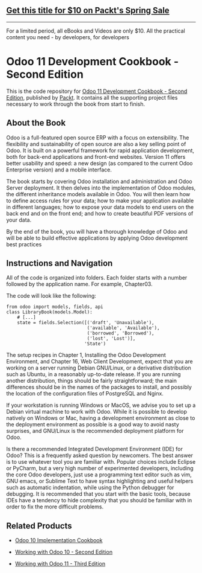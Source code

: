## [Get this title for $10 on Packt's Spring Sale](https://www.packt.com/B08653?utm_source=github&utm_medium=packt-github-repo&utm_campaign=spring_10_dollar_2022)
-----
For a limited period, all eBooks and Videos are only $10. All the practical content you need \- by developers, for developers

# Odoo 11 Development Cookbook - Second Edition
This is the code repository for [Odoo 11 Development Cookbook - Second Edition](https://www.packtpub.com/application-development/odoo-11-development-coobook-second-edition?utm_source=github&utm_medium=repository&utm_campaign=9781788471817), published by [Packt](https://www.packtpub.com/?utm_source=github). It contains all the supporting project files necessary to work through the book from start to finish.
## About the Book
Odoo is a full-featured open source ERP with a focus on extensibility. The flexibility and sustainability of open source are also a key selling point of Odoo. It is built on a powerful framework for rapid application development, both for back-end applications and front-end websites. Version 11 offers better usability and speed: a new design (as compared to the current Odoo Enterprise version) and a mobile interface.

The book starts by covering Odoo installation and administration and Odoo Server deployment. It then delves into the implementation of Odoo modules, the different inheritance models available in Odoo. You will then learn how to define access rules for your data; how to make your application available in different languages; how to expose your data models to end users on the back end and on the front end; and how to create beautiful PDF versions of your data.

By the end of the book, you will have a thorough knowledge of Odoo and will be able to build effective applications by applying Odoo development best practices

## Instructions and Navigation
All of the code is organized into folders. Each folder starts with a number followed by the application name. For example, Chapter03.



The code will look like the following:
```
from odoo import models, fields, api 
class LibraryBook(models.Model): 
    # [...] 
    state = fields.Selection([('draft', 'Unavailable'), 
                              ('available', 'Available'), 
                              ('borrowed', 'Borrowed'), 
                              ('lost', 'Lost')], 
                             'State') 
```

The setup recipes in Chapter 1, Installing the Odoo Development Environment, and Chapter 16, Web Client Development, expect that you are working on a server running Debian GNU/Linux, or a derivative distribution such as Ubuntu, in a reasonably up-to-date release. If you are running another distribution, things should be fairly straightforward; the main differences should be in the names of the packages to install, and possibly the location of the configuration files of PostgreSQL and Nginx.

If your workstation is running Windows or MacOS, we advise you to set up a Debian virtual machine to work with Odoo. While it is possible to develop natively on Windows or Mac, having a development environment as close to the deployment environment as possible is a good way to avoid nasty surprises, and GNU/Linux is the recommended deployment platform for Odoo.

Is there a recommended Integrated Development Environment (IDE) for Odoo? This is a frequently asked question by newcomers. The best answer is to use whatever tool you are familiar with. Popular choices include Eclipse or PyCharm, but a very high number of experimented developers, including the core Odoo developers, just use a programming text editor such as vim, GNU emacs, or Sublime Text to have syntax highlighting and useful helpers such as automatic indentation, while using the Python debugger for debugging. It is recommended that you start with the basic tools, because IDEs have a tendency to hide complexity that you should be familiar with in order to fix the more difficult problems.

## Related Products
* [Odoo 10 Implementation Cookbook](https://www.packtpub.com/application-development/odoo-10-implementation-cookbook?utm_source=github&utm_medium=repository&utm_campaign=9781787123427)

* [Working with Odoo 10 - Second Edition](https://www.packtpub.com/application-development/working-odoo-10-second-edition?utm_source=github&utm_medium=repository&utm_campaign=9781786462688)

* [Working with Odoo 11 - Third Edition](https://www.packtpub.com/application-development/working-odoo-11-third-edition?utm_source=github&utm_medium=repository&utm_campaign=9781788476959)
